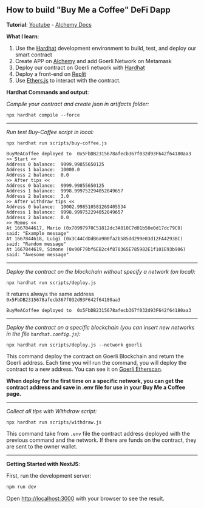## How to build "Buy Me a Coffee" DeFi Dapp

**Tutorial**: [Youtube](https://www.youtube.com/watch?v=cxxKdJk55Lk) - [Alchemy Docs](https://docs.alchemy.com/docs/how-to-build-buy-me-a-coffee-defi-dapp)

**What I learn**:

1. Use the [Hardhat](https://hardhat.org/) development environment to build, test, and deploy our smart contract
2. Create APP on [Alchemy](https://alchemy.com) and add Goerli Network on Metamask
3. Deploy our contract on Goerli network with [Hardhat](https://hardhat.org/)
4. Deploy a front-end on [Replit](https://replit.com/)
5. Use [Ethers.js](https://docs.ethers.io) to interact with the contract.

**Hardhat Commands and output**:

_Compile your contract and create json in artifacts folder:_

`npx hardhat compile --force`

---

_Run test Buy-Coffee script in local:_

`npx hardhat run scripts/buy-coffee.js`

```
BuyMeACoffee deployed to  0x5FbDB2315678afecb367f032d93F642f64180aa3
>> Start <<
Address 0 balance:  9999.99855650125
Address 1 balance:  10000.0
Address 2 balance:  0.0
>> After tips <<
Address 0 balance:  9999.99855650125
Address 1 balance:  9998.999752294052049657
Address 2 balance:  3.0
>> After withdraw tips <<
Address 0 balance:  10002.998510581269405534
Address 1 balance:  9998.999752294052049657
Address 2 balance:  0.0
>> Memos <<
At 1667844617, Mario (0x70997970C51812dc3A010C7d01b50e0d17dc79C8) said: "Example message"
At 1667844618, Luigi (0x3C44CdDdB6a900fa2b585dd299e03d12FA4293BC) said: "Random message"
At 1667844619, Simone (0x90F79bf6EB2c4f870365E785982E1f101E93b906) said: "Awesome message"
```

---

_Deploy the contract on the blockchain without specify a network (on local):_

`npx hardhat run scripts/deploy.js`

It returns always the same address `0x5FbDB2315678afecb367f032d93F642f64180aa3`

```
BuyMeACoffee deployed to  0x5FbDB2315678afecb367f032d93F642f64180aa3
```

---

_Deploy the contract on a specific blockchain (you can insert new networks in the file `hardhat.config.js`):_

`npx hardhat run scripts/deploy.js --network goerli`

This command deploy the contract on Goerli Blockchain and return the Goerli address. Each time you will run the command, you will deploy the contract to a new address.
You can see it on [Goerli Etherscan](https://goerli.etherscan.io/).

**When deploy for the first time on a specific network, you can get the contract address and save in .env file for use in your Buy Me a Coffee page.**

---

_Collect all tips with Withdraw script:_

`npx hardhat run scripts/withdraw.js`

This command take from `.env` file the contract address deployed with the previous command and the network. If there are funds on the contract, they are sent to the owner wallet.

---

**Getting Started with NextJS**:

First, run the development server:

```bash
npm run dev
```

Open [http://localhost:3000](http://localhost:3000) with your browser to see the result.
